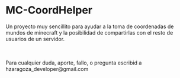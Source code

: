 <h1>MC-CoordHelper</h1>
<p>
Un proyecto muy sencillito para ayudar a la toma de coordenadas de mundos de minecraft y la posibilidad de compartirlas con el resto de usuarios
de un servidor.
</p>
<p>
<br/>
<br/>
Para cualquier duda, aporte, fallo, o pregunta escribid a 
hzaragoza_developer@gmail.com
</p>